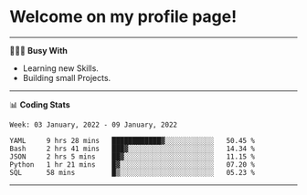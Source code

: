 # Welcome on my profile page!
<!-- print(("dralla"[::-1]+"s").capitalize()) -->

---
👨🏻‍💻 **Busy With**
* Learning new Skills.
* Building small Projects.

---
📊 **Coding Stats**
<!--START_SECTION:waka-->
```text
Week: 03 January, 2022 - 09 January, 2022

YAML     9 hrs 28 mins   ████████████▓░░░░░░░░░░░░   50.45 % 
Bash     2 hrs 41 mins   ███▓░░░░░░░░░░░░░░░░░░░░░   14.34 % 
JSON     2 hrs 5 mins    ██▓░░░░░░░░░░░░░░░░░░░░░░   11.15 % 
Python   1 hr 21 mins    █▓░░░░░░░░░░░░░░░░░░░░░░░   07.20 % 
SQL      58 mins         █▒░░░░░░░░░░░░░░░░░░░░░░░   05.23 % 
```
<!--END_SECTION:waka-->
---
